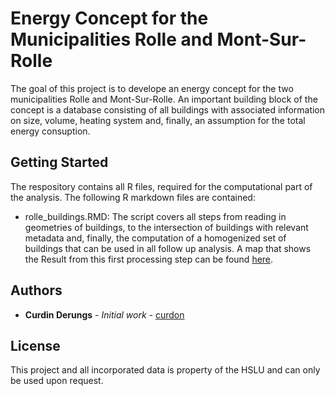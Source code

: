 # Energy Concept for the Municipalities Rolle and Mont-Sur-Rolle

The goal of this project is to develope an energy concept for the two municipalities Rolle and Mont-Sur-Rolle. An important building block of the concept is a database consisting of all buildings with associated information on size, volume, heating system and, finally, an assumption for the total energy consuption.

## Getting Started

The respository contains all R files, required for the computational part of the analysis. The following R markdown files are contained:

- rolle_buildings.RMD: The script covers all steps from reading in geometries of buildings, to the intersection of buildings with relevant metadata and, finally, the computation of a homogenized set of buildings that can be used in all follow up analysis. A map that shows the Result from this first processing step can be found [here](http://geo.uzh.ch/~cderungs/saga/map.html).


## Authors

* **Curdin Derungs** - *Initial work* - [curdon](https://github.com/curdon)


## License

This project and all incorporated data is property of the HSLU and can only be used upon request.

